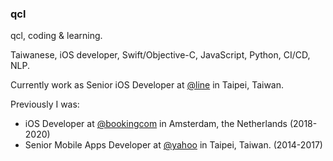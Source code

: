 ### qcl

qcl, coding & learning.

Taiwanese, iOS developer, Swift/Objective-C, JavaScript, Python, CI/CD, NLP.

Currently work as Senior iOS Developer at [@line](https://github.com/line) in Taipei, Taiwan.

Previously I was:
- iOS Developer at [@bookingcom](https://github.com/bookingcom) in Amsterdam, the Netherlands (2018-2020) 
- Senior Mobile Apps Developer at [@yahoo](https://github.com/yahoo) in Taipei, Taiwan. (2014-2017)

<!--
**qcl/qcl** is a ✨ _special_ ✨ repository because its `README.md` (this file) appears on your GitHub profile.

Here are some ideas to get you started:

- 🔭 I’m currently working on ...
- 🌱 I’m currently learning ...
- 👯 I’m looking to collaborate on ...
- 🤔 I’m looking for help with ...
- 💬 Ask me about ...
- 📫 How to reach me: ...
- 😄 Pronouns: ...
- ⚡ Fun fact: ...
-->

